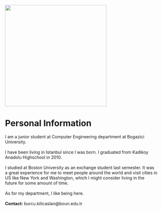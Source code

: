 <img src='https://dl.dropboxusercontent.com/s/m6e6uqgy2u0bqhf/IMG_6390.jpg' width='335'>

<h1>Personal Information</h1>
I am a junior student at Computer Engineering department at Bogazici University.<br>
<br>
I have been living in Istanbul since I was born. I graduated from Kadikoy Anadolu Highschool in 2010.<br>
<br>
I studied at Boston University as an exchange student last semester. It was a great experience for me to meet people around the world and visit cities in US like New York and Washington, which I might consider living in the future for some amount of time.<br>
<br>
As for my department, I like being here.<br>
<br>
<b>Contact:</b> burcu.kilicaslan@boun.edu.tr